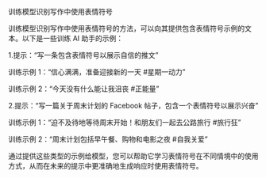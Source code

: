 训练模型识别写作中使用表情符号

训练模型识别写作中使用表情符号的方法，可以向其提供包含表情符号示例的文本。以下是一些训练 AI 助手的示例：

1.提示：“写一条包含表情符号以展示自信的推文”

训练示例 1：“信心满满，准备迎接新的一天 #星期一动力”

训练示例 2：“今天没有什么能让我沮丧 #正能量”

2.提示：“写一篇关于周末计划的 Facebook 帖子，包含一个表情符号以展示兴奋”

训练示例 1：“迫不及待地等待周末开始！和朋友们一起去公路旅行 #旅行狂”

训练示例 2：“周末计划包括早午餐、购物和电影之夜 #自我关爱”

通过提供这些类型的示例给模型，您可以帮助它学习表情符号在不同情境中的使用方式，从而在未来的提示中更准确地生成响应时使用表情符号。
